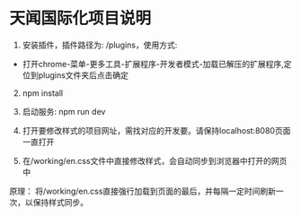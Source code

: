 # 天闻国际化项目说明

1. 安装插件，插件路径为: /plugins，使用方式:

  + 打开chrome-菜单-更多工具-扩展程序-开发者模式-加载已解压的扩展程序,定位到plugins文件夹后点击确定
  
2. npm install

3. 启动服务: npm run dev

4. 打开要修改样式的项目网址，需找对应的开发要。请保持localhost:8080页面一直打开

5. 在/working/en.css文件中直接修改样式，会自动同步到浏览器中打开的网页中

原理： 将/working/en.css直接强行加载到页面的最后，并每隔一定时间刷新一次，以保持样式同步。
